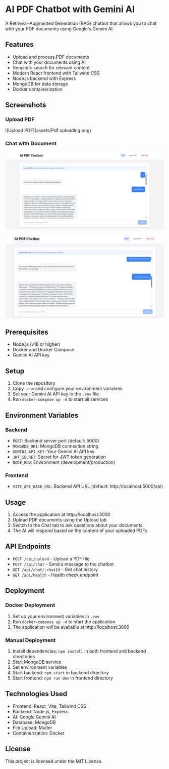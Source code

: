 # AI PDF Chatbot with Gemini AI

A Retrieval-Augmented Generation (RAG) chatbot that allows you to chat with your PDF documents using Google's Gemini AI.

## Features

- Upload and process PDF documents
- Chat with your documents using AI
- Semantic search for relevant content
- Modern React frontend with Tailwind CSS
- Node.js backend with Express
- MongoDB for data storage
- Docker containerization

## Screenshots

### Upload PDF
![Upload PDF](assets/Pdf uploading.png)

### Chat with Document
![Chat with Document](assets/Chatting.png)

![Chat with Document](assets/Chatting2.png)

## Prerequisites

- Node.js (v18 or higher)
- Docker and Docker Compose
- Gemini AI API key

## Setup

1. Clone the repository
2. Copy `.env` and configure your environment variables
3. Set your Gemini AI API key in the `.env` file
4. Run `docker-compose up -d` to start all services

## Environment Variables

### Backend
- `PORT`: Backend server port (default: 5000)
- `MONGODB_URI`: MongoDB connection string
- `GEMINI_API_KEY`: Your Gemini AI API key
- `JWT_SECRET`: Secret for JWT token generation
- `NODE_ENV`: Environment (development/production)

### Frontend
- `VITE_API_BASE_URL`: Backend API URL (default: http://localhost:5000/api)

## Usage

1. Access the application at http://localhost:3000
2. Upload PDF documents using the Upload tab
3. Switch to the Chat tab to ask questions about your documents
4. The AI will respond based on the content of your uploaded PDFs

## API Endpoints

- `POST /api/upload` - Upload a PDF file
- `POST /api/chat` - Send a message to the chatbot
- `GET /api/chat/:chatId` - Get chat history
- `GET /api/health` - Health check endpoint

## Deployment

### Docker Deployment
1. Set up your environment variables in `.env`
2. Run `docker-compose up -d` to start the application
3. The application will be available at http://localhost:3000

### Manual Deployment
1. Install dependencies: `npm install` in both frontend and backend directories
2. Start MongoDB service
3. Set environment variables
4. Start backend: `npm start` in backend directory
5. Start frontend: `npm run dev` in frontend directory

## Technologies Used

- Frontend: React, Vite, Tailwind CSS
- Backend: Node.js, Express
- AI: Google Gemini AI
- Database: MongoDB
- File Upload: Multer
- Containerization: Docker

## License

This project is licensed under the MIT License.